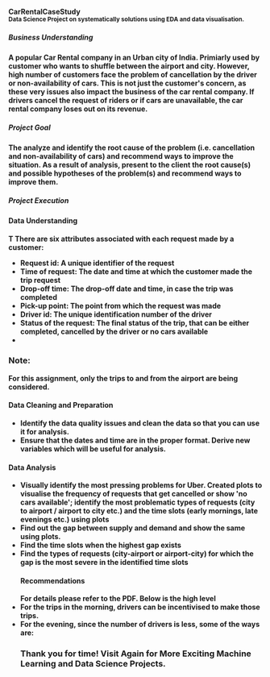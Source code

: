 <b>CarRentalCaseStudy</br>
<sub>Data Science Project on systematically solutions using EDA and data visualisation.</sub>

<h5>Business Understanding</h5>
A popular Car Rental company in an Urban city of India. Primiarly used by customer who wants to shuffle between the airport
and city. However, high number of customers face the problem of cancellation by the driver or non-availability of cars.
This is not just the customer's concern, as these very issues also impact the business of the car rental company.
If drivers cancel the request of riders or if cars are unavailable, the car rental company loses out on its revenue. 

<h5>Project Goal</h5>
The analyze and identify the root cause of the problem (i.e. cancellation and non-availability of cars) and 
recommend ways to improve the situation. As a result of analysis, present to the client the root cause(s) and 
possible hypotheses of the problem(s) and recommend ways to improve them. 

<h5>Project Execution</h5>
<h4>Data Understanding </h4>T
There are six attributes associated with each request made by a customer:
<ul><li>Request id: A unique identifier of the request</li>
<li>Time of request: The date and time at which the customer made the trip request</li>
<li>Drop-off time: The drop-off date and time, in case the trip was completed</li>
<li>Pick-up point: The point from which the request was made</li>
<li>Driver id: The unique identification number of the driver</li>
<li>Status of the request: The final status of the trip, that can be either completed, 
cancelled by the driver or no cars available<li></ul>
 
<h3>Note:</h3> For this assignment, only the trips to and from the airport are being considered.

<h4>Data Cleaning and Preparation</h4>
<ul><li>Identify the data quality issues and clean the data so that you can use it for analysis.</li>
<li>Ensure that the dates and time are in the proper format. Derive new variables which will be useful for analysis.</li></ul>

<h4>Data Analysis</h4>
<ul><li> Visually identify the most pressing problems for Uber. Created plots to visualise the frequency of requests 
that get cancelled or show 'no cars available'; identify the most problematic types of requests (city to airport / airport 
to city etc.) and the time slots (early mornings, late evenings etc.) using plots </li>
<li>Find out the gap between supply and demand and show the same using plots.</li>
<li>Find the time slots when the highest gap exists</li>
<li>Find the types of requests (city-airport or airport-city) for which the gap is the most severe in the identified 
time slots</li>

<h4>Recommendations</h4>
For details please refer to the PDF. Below is the high level 
<li>For the trips in the morning, drivers can be incentivised to make those trips.</li>
<li>For the evening, since the number of drivers is less, some of the ways are:</li>

<h3>Thank you for time! Visit Again for More Exciting Machine Learning and Data Science Projects.</h3>


